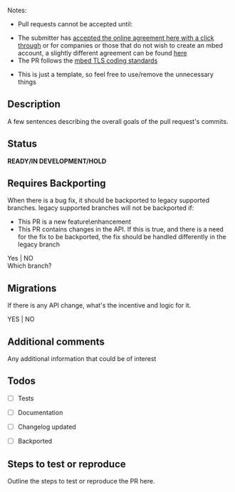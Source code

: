 Notes:
* Pull requests cannot be accepted until:
-  The submitter has [accepted the online agreement here with a click through](https://developer.mbed.org/contributor_agreement/) 
   or for companies or those that do not wish to create an mbed account, a slightly different agreement can be found [here](https://www.mbed.com/en/about-mbed/contributor-license-agreements/)
- The PR follows the [mbed TLS coding standards](https://tls.mbed.org/kb/development/mbedtls-coding-standards)
* This is just a template, so feel free to use/remove the unnecessary things
## Description
A few sentences describing the overall goals of the pull request's commits.


## Status
**READY/IN DEVELOPMENT/HOLD**

## Requires Backporting
When there is a bug fix, it should be backported to legacy supported branches.
legacy supported branches will not be backported if:
- This PR is a new feature\enhancement
- This PR contains changes in the API. If this is true, and there is a need for the fix to be backported, the fix should be handled differently in the legacy branch

Yes | NO  
Which branch?

## Migrations
If there is any API change, what's the incentive and logic for it.

YES | NO

## Additional comments
Any additional information that could be of interest

## Todos
- [ ] Tests
- [ ] Documentation
- [ ] Changelog updated
- [ ] Backported


## Steps to test or reproduce
Outline the steps to test or reproduce the PR here.
